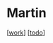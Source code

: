# Martin

[[work]]
[[todo]]

[//begin]: # "Autogenerated link references for markdown compatibility"
[work]: work "Work"
[todo]: todo "Todos"
[//end]: # "Autogenerated link references"
